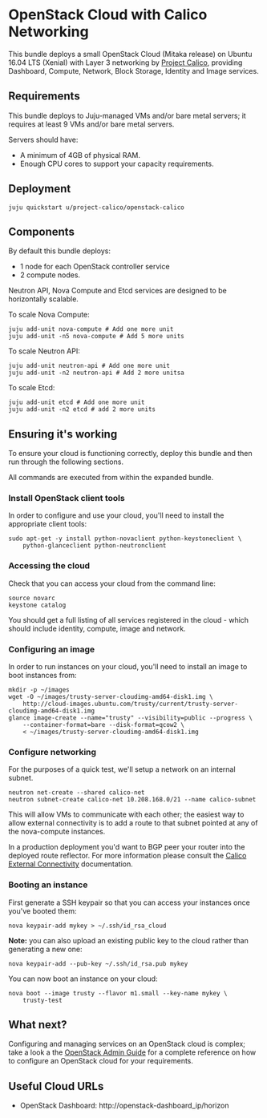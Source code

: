 # OpenStack Cloud with Calico Networking

This bundle deploys a small OpenStack Cloud (Mitaka release) on Ubuntu 16.04
LTS (Xenial) with Layer 3 networking by [Project Calico][], providing
Dashboard, Compute, Network, Block Storage, Identity and Image services.

## Requirements

This bundle deploys to Juju-managed VMs and/or bare metal servers; it requires
at least 9 VMs and/or bare metal servers.

Servers should have:

 - A minimum of 4GB of physical RAM.
 - Enough CPU cores to support your capacity requirements.

## Deployment

    juju quickstart u/project-calico/openstack-calico

## Components

By default this bundle deploys:

- 1 node for each OpenStack controller service
- 2 compute nodes.

Neutron API, Nova Compute and Etcd services are designed to be horizontally
scalable.

To scale Nova Compute:

    juju add-unit nova-compute # Add one more unit
    juju add-unit -n5 nova-compute # Add 5 more units

To scale Neutron API:

    juju add-unit neutron-api # Add one more unit
    juju add-unit -n2 neutron-api # Add 2 more unitsa

To scale Etcd:

    juju add-unit etcd # Add one more unit
    juju add-unit -n2 etcd # add 2 more units

## Ensuring it's working

To ensure your cloud is functioning correctly, deploy this bundle and then run
through the following sections.

All commands are executed from within the expanded bundle.

### Install OpenStack client tools

In order to configure and use your cloud, you'll need to install the
appropriate client tools:

    sudo apt-get -y install python-novaclient python-keystoneclient \
        python-glanceclient python-neutronclient

### Accessing the cloud

Check that you can access your cloud from the command line:

    source novarc
    keystone catalog

You should get a full listing of all services registered in the cloud - which
should include identity, compute, image and network.

### Configuring an image

In order to run instances on your cloud, you'll need to install an image to
boot instances from:

    mkdir -p ~/images
    wget -O ~/images/trusty-server-cloudimg-amd64-disk1.img \
        http://cloud-images.ubuntu.com/trusty/current/trusty-server-cloudimg-amd64-disk1.img
    glance image-create --name="trusty" --visibility=public --progress \
        --container-format=bare --disk-format=qcow2 \
        < ~/images/trusty-server-cloudimg-amd64-disk1.img

### Configure networking

For the purposes of a quick test, we'll setup a network on an internal subnet.

    neutron net-create --shared calico-net
    neutron subnet-create calico-net 10.208.168.0/21 --name calico-subnet

This will allow VMs to communicate with each other; the easiest way to allow
external connectivity is to add a route to that subnet pointed at any of the
nova-compute instances.

In a production deployment you'd want to BGP peer your router into the deployed
route reflector.  For more information please consult the
[Calico External Connectivity][] documentation.

### Booting an instance

First generate a SSH keypair so that you can access your instances once you've
booted them:

    nova keypair-add mykey > ~/.ssh/id_rsa_cloud

**Note:** you can also upload an existing public key to the cloud rather than
generating a new one:

    nova keypair-add --pub-key ~/.ssh/id_rsa.pub mykey

You can now boot an instance on your cloud:

    nova boot --image trusty --flavor m1.small --key-name mykey \
        trusty-test

## What next?

Configuring and managing services on an OpenStack cloud is complex; take a look
a the [OpenStack Admin Guide][] for a complete reference on how to configure an
OpenStack cloud for your requirements.

## Useful Cloud URLs

 - OpenStack Dashboard: http://openstack-dashboard_ip/horizon

[Project Calico]: http://projectcalico.org
[Calico External Connectivity]: http://docs.projectcalico.org/en/latest/opens-external-conn.html
[OpenStack Admin Guide]: http://docs.openstack.org/admin-guide-cloud
